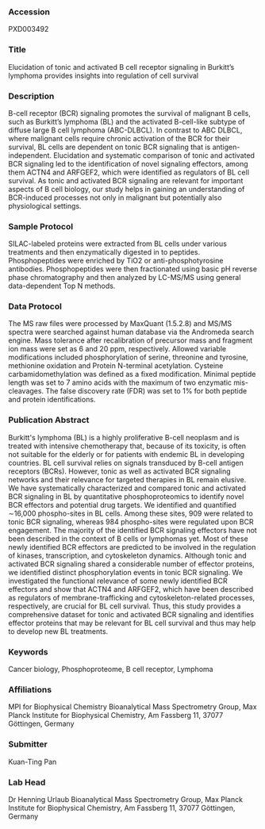 ### Accession
PXD003492

### Title
Elucidation of tonic and activated B cell receptor signaling in Burkitt’s lymphoma provides insights into regulation of cell survival

### Description
B-cell receptor (BCR) signaling promotes the survival of malignant B cells, such as Burkitt’s lymphoma (BL) and the activated B-cell-like subtype of diffuse large B cell lymphoma (ABC-DLBCL). In contrast to ABC DLBCL, where malignant cells require chronic activation of the BCR for their survival, BL cells are dependent on tonic BCR signaling that is antigen-independent. Elucidation and systematic comparison of tonic and activated BCR signaling led to the identification of novel signaling effectors, among them ACTN4 and ARFGEF2, which were identified as regulators of BL cell survival. As tonic and activated BCR signaling are relevant for important aspects of B cell biology, our study helps in gaining an understanding of BCR-induced processes not only in malignant but potentially also physiological settings.

### Sample Protocol
SILAC-labeled proteins were extracted from BL cells under various treatments and then enzymatically digested in to peptides. Phosphopeptides were enriched by TiO2 or anti-phosphotyrosine antibodies. Phosphopeptides were then fractionated using basic pH reverse phase chromatography and then analyzed by LC-MS/MS using general data-dependent Top N methods.

### Data Protocol
The MS raw files were processed by MaxQuant (1.5.2.8) and MS/MS spectra were searched against human database via the Andromeda search engine. Mass tolerance after recalibration of precursor mass and fragment ion mass were set as 6 and 20 ppm, respectively. Allowed variable modifications included phosphorylation of serine, threonine and tyrosine, methionine oxidation and Protein N-terminal acetylation. Cysteine carbamidomethylation was defined as a fixed modification. Minimal peptide length was set to 7 amino acids with the maximum of two enzymatic mis-cleavages. The false discovery rate (FDR) was set to 1% for both peptide and protein identifications.

### Publication Abstract
Burkitt's lymphoma (BL) is a highly proliferative B-cell neoplasm and is treated with intensive chemotherapy that, because of its toxicity, is often not suitable for the elderly or for patients with endemic BL in developing countries. BL cell survival relies on signals transduced by B-cell antigen receptors (BCRs). However, tonic as well as activated BCR signaling networks and their relevance for targeted therapies in BL remain elusive. We have systematically characterized and compared tonic and activated BCR signaling in BL by quantitative phosphoproteomics to identify novel BCR effectors and potential drug targets. We identified and quantified &#x223c;16,000 phospho-sites in BL cells. Among these sites, 909 were related to tonic BCR signaling, whereas 984 phospho-sites were regulated upon BCR engagement. The majority of the identified BCR signaling effectors have not been described in the context of B cells or lymphomas yet. Most of these newly identified BCR effectors are predicted to be involved in the regulation of kinases, transcription, and cytoskeleton dynamics. Although tonic and activated BCR signaling shared a considerable number of effector proteins, we identified distinct phosphorylation events in tonic BCR signaling. We investigated the functional relevance of some newly identified BCR effectors and show that ACTN4 and ARFGEF2, which have been described as regulators of membrane-trafficking and cytoskeleton-related processes, respectively, are crucial for BL cell survival. Thus, this study provides a comprehensive dataset for tonic and activated BCR signaling and identifies effector proteins that may be relevant for BL cell survival and thus may help to develop new BL treatments.

### Keywords
Cancer biology, Phosphoproteome, B cell receptor, Lymphoma

### Affiliations
MPI for Biophysical Chemistry
Bioanalytical Mass Spectrometry Group, Max Planck Institute for Biophysical Chemistry, Am Fassberg 11, 37077 Göttingen, Germany

### Submitter
Kuan-Ting Pan

### Lab Head
Dr Henning Urlaub
Bioanalytical Mass Spectrometry Group, Max Planck Institute for Biophysical Chemistry, Am Fassberg 11, 37077 Göttingen, Germany


